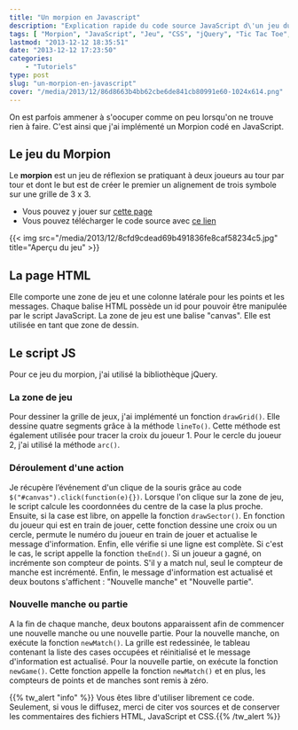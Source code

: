 ```yaml
---
title: "Un morpion en Javascript"
description: "Explication rapide du code source JavaScript d\'un jeu du morpion. Ce code source est aussi téléchargeable en suivant ce lien."
tags: [ "Morpion", "JavaScript", "Jeu", "CSS", "jQuery", "Tic Tac Toe", "HTML" ]
lastmod: "2013-12-12 18:35:51"
date: "2013-12-12 17:23:50"
categories:
    - "Tutoriels"
type: post
slug: "un-morpion-en-javascript"
cover: "/media/2013/12/86d8663b4bb62cbe6de841cb80991e60-1024x614.png"
---
```


On est parfois ammener à s'oocuper comme on peu lorsqu'on ne trouve rien à faire. C'est ainsi que j'ai implémenté un Morpion codé en JavaScript.

## Le jeu du Morpion

Le **morpion** est un jeu de réflexion se pratiquant à deux joueurs au tour par tour et dont le but est de créer le premier un alignement de trois symbole sur une grille de 3 x 3.

- Vous pouvez y jouer sur [cette page](/media/2013/12/8cfd9cdead69b491836fe8caf58234c5/)
- Vous pouvez télécharger le code source avec [ce lien](/media/2013/12/8cfd9cdead69b491836fe8caf58234c5.zip)

{{< img src="/media/2013/12/8cfd9cdead69b491836fe8caf58234c5.jpg" title="Aperçu du jeu" >}}

## La page HTML

Elle comporte une zone de jeu et une colonne latérale pour les points et les messages. Chaque balise HTML possède un id pour pouvoir être manipulée par le script JavaScript. La zone de jeu est une balise "canvas". Elle est utilisée en tant que zone de dessin.

## Le script JS

Pour ce jeu du morpion, j'ai utilisé la bibliothèque jQuery.

### La zone de jeu

Pour dessiner la grille de jeux, j'ai implémenté un fonction `drawGrid()`. Elle dessine quatre segments grâce à la méthode `lineTo()`. Cette méthode est également utilisée pour tracer la croix du joueur 1. Pour le cercle du joueur 2, j'ai utilisé la méthode `arc()`.

### Déroulement d'une action

Je récupère l’événement d'un clique de la souris grâce au code `$("#canvas").click(function(e){})`. Lorsque l'on clique sur la zone de jeu, le script calcule les coordonnées du centre de la case la plus proche. Ensuite, si la case est libre, on appelle la fonction `drawSector()`. En fonction du joueur qui est en train de jouer, cette fonction dessine une croix ou un cercle, permute le numéro du joueur en train de jouer et actualise le message d'information. Enfin, elle vérifie si une ligne est complète. Si c'est le cas, le script appelle la fonction `theEnd()`. Si un joueur a gagné, on incrémente son compteur de points. S'il y a match nul, seul le compteur de manche est incrémenté. Enfin, le message d'information est actualisé et deux boutons s'affichent : "Nouvelle manche" et "Nouvelle partie".

### Nouvelle manche ou partie

A la fin de chaque manche, deux boutons apparaissent afin de commencer une nouvelle manche ou une nouvelle partie. Pour la nouvelle manche, on exécute la fonction `newMatch()`. La grille est redessinée, le tableau contenant la liste des cases occupées et réinitialisé et le message d'information est actualisé. Pour la nouvelle partie, on exécute la fonction `newGame()`. Cette fonction appelle la fonction `newMatch()` et en plus, les compteurs de points et de manches sont remis à zéro.

{{% tw_alert "info" %}}<i class="fa fa-info-circle"></i> Vous êtes libre d'utiliser librement ce code. Seulement, si vous le diffusez, merci de citer vos sources et de conserver les commentaires des fichiers HTML, JavaScript et CSS.{{% /tw_alert %}}